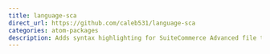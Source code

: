 ```yaml
---
title: language-sca
direct_url: https://github.com/caleb531/language-sca
categories: atom-packages
description: Adds syntax highlighting for SuiteCommerce Advanced file types
---
```

